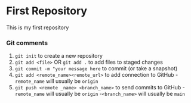# First Repository

This is my first repository

### Git comments
1. `git init` to create a new repository
2. `git add <file>` OR `git add .` to add files to staged changes
3. `git commit -m "your message here` to commit (or take a snapshot)
4. `git add <remote_name><remote_url>` to add connection to GitHub
    -`remote_name` will usually be `origin`
5. `git push <remote _name> <branch_name>` to send commits to GitHub
    -`remote_name` will usually be `origin`
    -`<branch_name>` will usually be `main`
